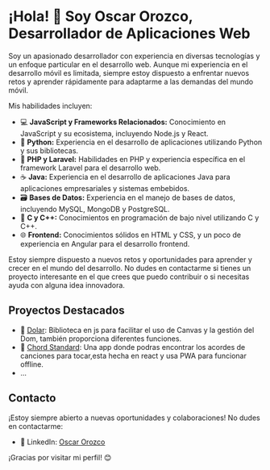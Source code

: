 # ¡Hola! 👋 Soy Oscar Orozco, Desarrollador de Aplicaciones Web

Soy un apasionado desarrollador con experiencia en diversas tecnologías y un enfoque particular en el desarrollo web. Aunque mi experiencia en el desarrollo móvil es limitada, siempre estoy dispuesto a enfrentar nuevos retos y aprender rápidamente para adaptarme a las demandas del mundo móvil.

Mis habilidades incluyen:

- 💻 **JavaScript y Frameworks Relacionados:** Conocimiento en JavaScript y su ecosistema, incluyendo Node.js y React.
- 🐍 **Python:** Experiencia en el desarrollo de aplicaciones utilizando Python y sus bibliotecas.
- 🚀 **PHP y Laravel:** Habilidades en PHP y experiencia específica en el framework Laravel para el desarrollo web.
- ☕ **Java:** Experiencia en el desarrollo de aplicaciones Java para aplicaciones empresariales y sistemas embebidos.
- 🗃️ **Bases de Datos:** Experiencia en el manejo de bases de datos, incluyendo MySQL, MongoDB y PostgreSQL.
- 🔧 **C y C++:** Conocimientos en programación de bajo nivel utilizando C y C++.
- 🌐 **Frontend:** Conocimientos sólidos en HTML y CSS, y un poco de experiencia en Angular para el desarrollo frontend.

Estoy siempre dispuesto a nuevos retos y oportunidades para aprender y crecer en el mundo del desarrollo. No dudes en contactarme si tienes un proyecto interesante en el que crees que puedo contribuir o si necesitas ayuda con alguna idea innovadora.


## Proyectos Destacados

- 📱 [Dolar](https://github.com/OrozcoOscar/Dolar): Biblioteca en js para facilitar el uso de Canvas y la gestión del Dom, también proporciona diferentes funciones.
- 📱 [Chord Standard](https://chordstandard.onrender.com/): Una app donde podras encontrar los acordes de canciones para tocar,esta hecha en react y usa PWA para funcionar offline.
- ...

## Contacto

¡Estoy siempre abierto a nuevas oportunidades y colaboraciones! No dudes en contactarme:

- 💼 LinkedIn: [Oscar Orozco](https://www.linkedin.com/in/oscarorozcopacheco/)

¡Gracias por visitar mi perfil! 😊
